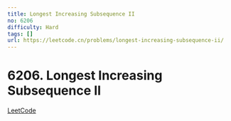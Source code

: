 ```yaml
---
title: Longest Increasing Subsequence II
no: 6206
difficulty: Hard
tags: []
url: https://leetcode.cn/problems/longest-increasing-subsequence-ii/
---
```


# 6206. Longest Increasing Subsequence II

[LeetCode](https://leetcode.cn/problems/longest-increasing-subsequence-ii/)

